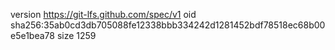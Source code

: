 version https://git-lfs.github.com/spec/v1
oid sha256:35ab0cd3db705088fe12338bbb334242d1281452bdf78518ec68b00e5e1bea78
size 1259
